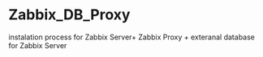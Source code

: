 # Zabbix_DB_Proxy
instalation process for Zabbix Server+ Zabbix Proxy + exteranal database for Zabbix Server
